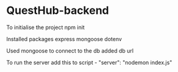 # QuestHub-backend

To initialise the project 
npm init

Installed packages
express
mongoose
dotenv

Used mongoose to connect to the db 
added db url

To run the server
 add this to script - "server": "nodemon index.js"

 